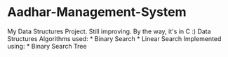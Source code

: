 # Aadhar-Management-System
My Data Structures Project. Still improving. By the way, it's in C :)
	Data Structures Algorithms used:
		* Binary Search
		* Linear Search
	Implemented using:
		* Binary Search Tree
			
